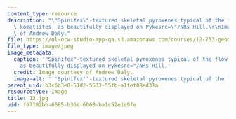 ```yaml
---
content_type: resource
description: "\"Spinifex\"-textured skeletal pyroxenes typical of the flow tops of\
  \ komatiites, as beautifully displayed on Pykesrc=\"/NRs Hill.\r\nImages courtesy\
  \ of Andrew Daly."
file: https://ol-ocw-studio-app-qa.s3.amazonaws.com/courses/12-753-geodynamics-seminar-spring-2005/f67182bb6685b36e6068ba1c52e1e9fe_13.jpg
file_type: image/jpeg
image_metadata:
  caption: '"Spinifex"-textured skeletal pyroxenes typical of the flow tops of komatiites,
    as beautifully displayed on Pykesrc="/NRs Hill.'
  credit: Image courtesy of Andrew Daly.
  image-alt: '''Spinifex''-textured skeletal pyroxenes typical of the flow tops.'
parent_uid: b3c6b3e0-51d2-5533-55fb-a1fef08ed31a
resourcetype: Image
title: 13.jpg
uid: f67182bb-6685-b36e-6068-ba1c52e1e9fe
---
```

